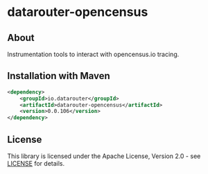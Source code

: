 # datarouter-opencensus

## About
Instrumentation tools to interact with opencensus.io tracing. 

## Installation with Maven

```xml
<dependency>
	<groupId>io.datarouter</groupId>
	<artifactId>datarouter-opencensus</artifactId>
	<version>0.0.106</version>
</dependency>
```

## License

This library is licensed under the Apache License, Version 2.0 - see [LICENSE](../LICENSE) for details.
